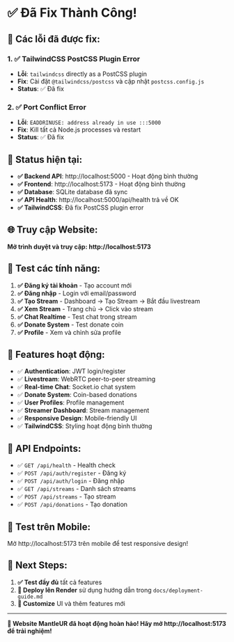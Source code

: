 # ✅ Đã Fix Thành Công!

## 🔧 Các lỗi đã được fix:

### 1. ✅ TailwindCSS PostCSS Plugin Error
- **Lỗi**: `tailwindcss` directly as a PostCSS plugin
- **Fix**: Cài đặt `@tailwindcss/postcss` và cập nhật `postcss.config.js`
- **Status**: ✅ Đã fix

### 2. ✅ Port Conflict Error  
- **Lỗi**: `EADDRINUSE: address already in use :::5000`
- **Fix**: Kill tất cả Node.js processes và restart
- **Status**: ✅ Đã fix

## 🎉 Status hiện tại:

- **✅ Backend API**: http://localhost:5000 - Hoạt động bình thường
- **✅ Frontend**: http://localhost:5173 - Hoạt động bình thường  
- **✅ Database**: SQLite database đã sync
- **✅ API Health**: http://localhost:5000/api/health trả về OK
- **✅ TailwindCSS**: Đã fix PostCSS plugin error

## 🌐 Truy cập Website:

**Mở trình duyệt và truy cập: http://localhost:5173**

## 🧪 Test các tính năng:

1. **✅ Đăng ký tài khoản** - Tạo account mới
2. **✅ Đăng nhập** - Login với email/password
3. **✅ Tạo Stream** - Dashboard → Tạo Stream → Bắt đầu livestream
4. **✅ Xem Stream** - Trang chủ → Click vào stream
5. **✅ Chat Realtime** - Test chat trong stream
6. **✅ Donate System** - Test donate coin
7. **✅ Profile** - Xem và chỉnh sửa profile

## 🎯 Features hoạt động:

- ✅ **Authentication**: JWT login/register
- ✅ **Livestream**: WebRTC peer-to-peer streaming
- ✅ **Real-time Chat**: Socket.io chat system  
- ✅ **Donate System**: Coin-based donations
- ✅ **User Profiles**: Profile management
- ✅ **Streamer Dashboard**: Stream management
- ✅ **Responsive Design**: Mobile-friendly UI
- ✅ **TailwindCSS**: Styling hoạt động bình thường

## 🔧 API Endpoints:

- ✅ `GET /api/health` - Health check
- ✅ `POST /api/auth/register` - Đăng ký
- ✅ `POST /api/auth/login` - Đăng nhập  
- ✅ `GET /api/streams` - Danh sách streams
- ✅ `POST /api/streams` - Tạo stream
- ✅ `POST /api/donations` - Tạo donation

## 📱 Test trên Mobile:

Mở http://localhost:5173 trên mobile để test responsive design!

## 🚀 Next Steps:

1. **✅ Test đầy đủ** tất cả features
2. **🚀 Deploy lên Render** sử dụng hướng dẫn trong `docs/deployment-guide.md`
3. **🎨 Customize** UI và thêm features mới

---

**🎉 Website MantleUR đã hoạt động hoàn hảo! Hãy mở http://localhost:5173 để trải nghiệm!**




















